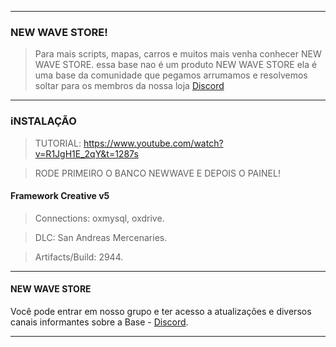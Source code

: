 -------

### NEW WAVE STORE!
>Para mais scripts, mapas, carros e muitos mais venha conhecer NEW WAVE STORE.
essa base nao é um produto NEW WAVE STORE ela é uma base da comunidade que pegamos arrumamos e resolvemos soltar para os membros da nossa loja
[Discord](https://discord.gg/6qKasA3Jgk)

-------
### iNSTALAÇÃO
> TUTORIAL: https://www.youtube.com/watch?v=R1JgH1E_2qY&t=1287s

> RODE PRIMEIRO O BANCO NEWWAVE E DEPOIS O PAINEL!

#### Framework Creative v5
> Connections: oxmysql, oxdrive.

> DLC: San Andreas Mercenaries.

> Artifacts/Build: 2944.

-------

#### NEW WAVE STORE
Você pode entrar em nosso grupo e ter acesso a atualizações e diversos canais informantes sobre a Base - [Discord](https://discord.gg/6qKasA3Jgk).

-------